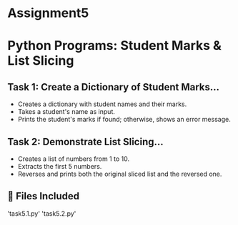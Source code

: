 # Assignment5
# Python Programs: Student Marks & List Slicing

## Task 1: Create a Dictionary of Student Marks...
- Creates a dictionary with student names and their marks.
- Takes a student's name as input.
- Prints the student's marks if found; otherwise, shows an error message.

## Task 2: Demonstrate List Slicing...
- Creates a list of numbers from 1 to 10.
- Extracts the first 5 numbers.
- Reverses and prints both the original sliced list and the reversed one.

## 📁 Files Included
'task5.1.py'
'task5.2.py'
